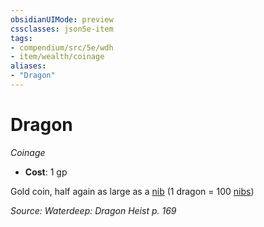 ```yaml
---
obsidianUIMode: preview
cssclasses: json5e-item
tags:
- compendium/src/5e/wdh
- item/wealth/coinage
aliases: 
- "Dragon"
---
```

# Dragon
*Coinage*  

- **Cost**: 1 gp

Gold coin, half again as large as a [nib](/Systems/5e/items/nib-wdh.md) (1 dragon = 100 [nibs](/Systems/5e/items/nib-wdh.md))

*Source: Waterdeep: Dragon Heist p. 169*